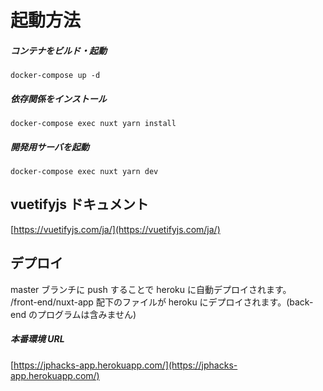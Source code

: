 # 起動方法

##### コンテナをビルド・起動

```
docker-compose up -d
```

##### 依存関係をインストール

```
docker-compose exec nuxt yarn install
```

##### 開発用サーバを起動

```
docker-compose exec nuxt yarn dev
```

## vuetifyjs ドキュメント

[https://vuetifyjs.com/ja/](https://vuetifyjs.com/ja/)

## デプロイ

master ブランチに push することで heroku に自動デプロイされます。  
/front-end/nuxt-app 配下のファイルが heroku にデプロイされます。(back-end のプログラムは含みません)

##### 本番環境 URL

[https://jphacks-app.herokuapp.com/](https://jphacks-app.herokuapp.com/)
